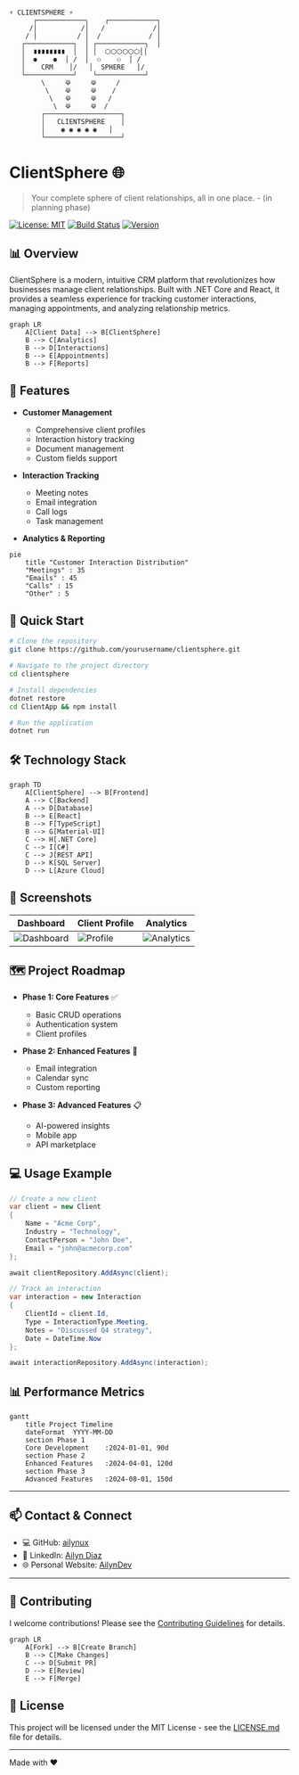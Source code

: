 ```

⚡ CLIENTSPHERE ⚡
      ┌────────────╮    ┌────────────┐
     /│           /│   /            /│
    / │          / │  /            / │
   ┌────────────┐  │ ┌────────────┐  │
   │  ∎∎∎∎∎∎∎∎  │  │ │  ⬡⬡⬡⬡⬡⬡││
   │  ⚉    ⚉  │ /  │  ⚇    ⚇  │ /
   │    CRM    │/   │  SPHERE   │/
   └────────────┘    └────────────┘
        \     ⟱     ⟱     /
         \    ⟱     ⟱    /
          \   ⟱     ⟱   /
           \  ⟱     ⟱  /
        ┌───────────────────┐
        │   CLIENTSPHERE    │
        │    ◉ ◉ ◉ ◉ ◉   │
        └───────────────────┘
```



# ClientSphere 🌐

> Your complete sphere of client relationships, all in one place. - (in planning phase)

[![License: MIT](https://img.shields.io/badge/License-MIT-yellow.svg)](https://opensource.org/licenses/MIT)
[![Build Status](https://img.shields.io/badge/build-passing-brightgreen)]()
[![Version](https://img.shields.io/badge/version-1.0.0-blue)]()

## 📊 Overview

ClientSphere is a modern, intuitive CRM platform that revolutionizes how businesses manage client relationships. Built with .NET Core and React, it provides a seamless experience for tracking customer interactions, managing appointments, and analyzing relationship metrics.

```mermaid
graph LR
    A[Client Data] --> B[ClientSphere]
    B --> C[Analytics]
    B --> D[Interactions]
    B --> E[Appointments]
    B --> F[Reports]
```

## 🌟 Features

- **Customer Management**
  - Comprehensive client profiles
  - Interaction history tracking
  - Document management
  - Custom fields support

- **Interaction Tracking**
  - Meeting notes
  - Email integration
  - Call logs
  - Task management

- **Analytics & Reporting**
```mermaid
pie
    title "Customer Interaction Distribution"
    "Meetings" : 35
    "Emails" : 45
    "Calls" : 15
    "Other" : 5
```

## 🚀 Quick Start

```bash
# Clone the repository
git clone https://github.com/yourusername/clientsphere.git

# Navigate to the project directory
cd clientsphere

# Install dependencies
dotnet restore
cd ClientApp && npm install

# Run the application
dotnet run
```

## 🛠 Technology Stack

```mermaid
graph TD
    A[ClientSphere] --> B[Frontend]
    A --> C[Backend]
    A --> D[Database]
    B --> E[React]
    B --> F[TypeScript]
    B --> G[Material-UI]
    C --> H[.NET Core]
    C --> I[C#]
    C --> J[REST API]
    D --> K[SQL Server]
    D --> L[Azure Cloud]
```

## 📱 Screenshots

| Dashboard | Client Profile | Analytics |
|-----------|---------------|-----------|
| ![Dashboard](/docs/images/dashboard.png) | ![Profile](/docs/images/profile.png) | ![Analytics](/docs/images/analytics.png) |

## 🗺 Project Roadmap

- **Phase 1: Core Features** ✅
  - Basic CRUD operations
  - Authentication system
  - Client profiles

- **Phase 2: Enhanced Features** 🚧
  - Email integration
  - Calendar sync
  - Custom reporting

- **Phase 3: Advanced Features** 📋
  - AI-powered insights
  - Mobile app
  - API marketplace

## 💻 Usage Example

```csharp
// Create a new client
var client = new Client
{
    Name = "Acme Corp",
    Industry = "Technology",
    ContactPerson = "John Doe",
    Email = "john@acmecorp.com"
};

await clientRepository.AddAsync(client);

// Track an interaction
var interaction = new Interaction
{
    ClientId = client.Id,
    Type = InteractionType.Meeting,
    Notes = "Discussed Q4 strategy",
    Date = DateTime.Now
};

await interactionRepository.AddAsync(interaction);
```

## 📊 Performance Metrics

```mermaid
gantt
    title Project Timeline
    dateFormat  YYYY-MM-DD
    section Phase 1
    Core Development    :2024-01-01, 90d
    section Phase 2
    Enhanced Features   :2024-04-01, 120d
    section Phase 3
    Advanced Features   :2024-08-01, 150d
```


---

## 📫 Contact & Connect
- 💻 GitHub: [ailynux](https://github.com/ailynux)
- 💼 LinkedIn: [Ailyn Diaz](https://www.linkedin.com/in/ailyndiaz01)
- 🌐 Personal Website: [AilynDev](https://ailynux.github.io/)

---

## 🤝 Contributing

I welcome contributions! Please see the [Contributing Guidelines](CONTRIBUTING.md) for details.

```mermaid
graph LR
    A[Fork] --> B[Create Branch]
    B --> C[Make Changes]
    C --> D[Submit PR]
    D --> E[Review]
    E --> F[Merge]
```

## 📄 License

This project will be licensed under the MIT License - see the [LICENSE.md](LICENSE.md) file for details.

---
Made with ❤️
